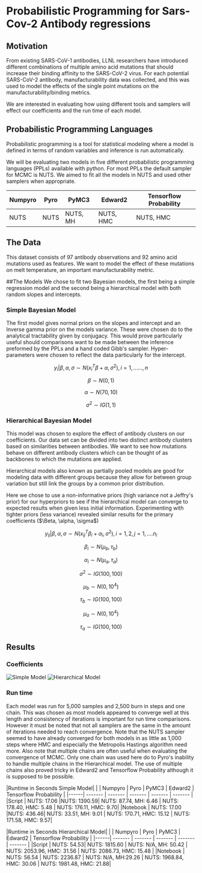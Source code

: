 

# Probabilistic Programming for Sars-Cov-2 Antibody regressions


## Motivation

From existing SARS-CoV-1 antibodies, LLNL researchers have introduced different combinations of multiple amino acid mutations that should increase their binding affinity to the SARS-CoV-2 virus. For each potential SARS-CoV-2 antibody, manufacturability data was collected, and this was used to model the effects of the single point mutations on the manufacturability/binding metrics.

We are interested in evaluating how using different tools and samplers will effect our coefficients and the run time of each model.

## Probabilistic Programming Languages

Probabilistic programming is a tool for statistical modeling where a model is defined in terms of random variables and inference is run automatically.

We will be evaluating two models in five different probabilistic programming languages (PPLs) available with python. For most PPLs the default sampler for MCMC is NUTS. We aimed to fit all the models in NUTS and used other samplers when appropriate.


| Numpyro | Pyro | PyMC3 | Edward2 | Tensorflow Probability |
| ------- | ------- | ------- | ------- | ------- |
|NUTS | NUTS | NUTS, MH | NUTS, HMC | NUTS, HMC|

## The Data
This dataset consists of 97 antibody observations and 92 amino acid mutations used as features. We want to model the effect of these mutations on melt temperature, an important manufacturability metric.

##The Models
We chose to fit two Bayesian models, the first being a simple regression model and the second being a hierarchical model with both random slopes and intercepts.  

### Simple Bayesian Model
The first model gives normal priors on the slopes and intercept and an Inverse gamma prior on the models variance. These were chosen do to the analytical tractability given by conjugacy. This would prove particularly useful should comparisons want to be made between the inference preformed by the PPLs and a hand coded Gibb's sampler. Hyper-parameters were chosen to reflect the data particularly for the intercept.

$$y_{i}|\beta,\alpha,\sigma \sim N({x_{i}}^{T} \beta + \alpha, \sigma^2), i = 1,......,n$$

$$\beta \sim N(0,1)$$

$$\alpha \sim N(70,10)$$

$$\sigma^2 \sim IG(1,1)$$

### Hierarchical Bayesian Model

This model was chosen to explore the effect of antibody clusters on our coefficients. Our data set can be divided into two distinct antibody clusters based on similarities between antibodies. We want to see how mutations behave on different antibody clusters which can be thought of as backbones to which the mutations are applied.  

Hierarchical models also known as partially pooled models are good for modeling data with different groups because they allow for between group variation but still link the groups by a common prior distribution.

Here we chose to use a non-informative priors (high variance not a Jeffry's prior) for our hyperpriors to see if the hierarchical model can converge to expected results when given less initial information. Experimenting with tighter priors (less variance) revealed similar results for the primary coefficients ($\Beta, \alpha, \sigma$)


$$y_{ij}|\beta,\alpha,\sigma \sim N({x_{ij}}^{T} \beta_{i} + \alpha_{i}, \sigma^2), i = 1,2, j = 1,....n_{i}$$

$$\beta_{i} \sim N(\mu_{b},\tau_{b})$$

$$\alpha_{i} \sim N(\mu_{a},\tau_{a})$$

$$\sigma^2 \sim IG(100,100)$$

$$\mu_{b} \sim N(0,10^4)$$

$$\tau_{b} \sim IG(100,100)$$

$$\mu_{a} \sim N(0,10^4)$$

$$\tau_{a} \sim IG(100,100)$$

## Results

### Coefficients

![Simple Model](/Probabilistic-Programming?_posts/trace.png)
![Hierarchical Model](/Probabilistic-Programming/_posts/H_trace.png)

### Run time

Each model was run for 5,000 samples and 2,500 burn in steps and one chain. This was chosen as most models appeared to converge well at this length and consistency of iterations is important for run time comparisons. However it must be noted that not all samplers are the same in the amount of iterations needed to reach convergence. Note that the NUTS sampler seemed to have already converged for both models in as little as 1,000 steps where HMC and especially the Metropolis Hastings algorithm need more. Also note that multiple chains are often useful when evaluating the convergence of MCMC. Only one chain was used here do to Pyro's inability to handle multiple chains in the Hierarchical model. The use of multiple chains also proved tricky in Edward2 and Tensorflow Probability although it is supposed to be possible.

|Runtime in Seconds Simple Model|
| | Numpyro | Pyro | PyMC3 | Edward2 | Tensorflow Probability |
|------| ------- | ------- | ------- | ------- | ------- |
|Script   | NUTS: 17.06 |NUTS: 1390.59| NUTS: 87.74, MH: 6.46 | NUTS: 178.40, HMC: 5.48  |  NUTS: 176.11, HMC: 9.70|
|Notebook | NUTS: 17.00 |NUTS: 436.46| NUTS: 33.51, MH: 9.01 | NUTS: 170.71, HMC: 15.12  |  NUTS: 171.58, HMC: 9.57|

|Runtime in Seconds Hierarchical Model|
| | Numpyro | Pyro | PyMC3 | Edward2 | Tensorflow Probability |
|------| ------- | ------- | ------- | ------- | ------- |
|Script   | NUTS: 54.53| NUTS: 1815.60 | NUTS: N/A, MH: 50.42 | NUTS: 2053.96, HMC: 31.56  |  NUTS: 2086.73, HMC: 15.48 |
|Notebook | NUTS: 56.54 | NUTS: 2236.87 | NUTS: N/A, MH:29.26 | NUTS: 1968.84, HMC: 30.06  |  NUTS: 1981.48, HMC: 21.88|
